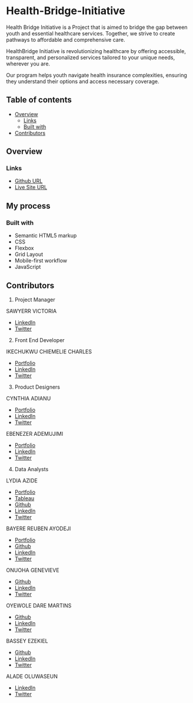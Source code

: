 ﻿# Health-Bridge-Initiative

Health Bridge Initiative is a Project that is aimed to bridge the gap between youth and essential healthcare services. Together, we strive to create pathways to affordable and comprehensive care.

HealthBridge Initiative is revolutionizing healthcare by offering accessible, transparent, and personalized services tailored to your unique needs, wherever you are.

Our program helps youth navigate health insurance complexities, ensuring they understand their options and access necessary coverage.

## Table of contents

- [Overview](#overview)
  - [Links](#links)
  - [Built with](#built-with)
- [Contributors](#Contributors)

## Overview

### Links

- [Github URL](https://github.com/IkechukwuChiemelieCharles/Health-Bridge-Initiative.git)
- [Live Site URL](https://health-bridge-initiative.vercel.app)

## My process

### Built with

- Semantic HTML5 markup
- CSS
- Flexbox
- Grid Layout
- Mobile-first workflow
- JavaScript

## Contributors

1.  Project Manager

SAWYERR VICTORIA

- [LinkedIn](http://linkedin.com/in/sawyerr-victoria-479b39243)
- [Twitter](https://x.com/oluwateniolax?s=21)

2. Front End Developer

IKECHUKWU CHIEMELIE CHARLES

- [Portfolio](https://www.charlie-x.vercel.app)
- [LinkedIn](https://www.linkedin.com/in/chiemelie-ikechukwu-297ab4262)
- [Twitter](https://x.com/CharlieXtopher?t=3e0oy9G7je3zhhryyMnwxw&s=09)

3. Product Designers

CYNTHIA ADIANU

- [Portfolio](https://www.behance.net/cynthiaadianu)
- [LinkedIn](https://www.linkedin.com/in/cyadianu)
- [Twitter](https://x.com/ceey_designs)

EBENEZER ADEMUJIMI

- [Portfolio](https://www.behance.net/ebenezeademuji)
- [LinkedIn](https://www.linkedin.com/in/ebenezer-ademujimi)
- [Twitter](https://x.com/Designer_keye)

4. Data Analysts

LYDIA AZIDE

- [Portfolio](https://www.datascienceportfol.io/Lydiathegreat)
- [Tableau](https://public.tableau.com/app/profile/lydia.azide/vizzes)
- [Github](https://github.com/Lydiatheanalyst)
- [LinkedIn](https://www.linkedin.com/in/lydia-azide-255181178)
- [Twitter](https://x.com/ZiziAzide/status/1863128689375908333)

BAYERE REUBEN AYODEJI

- [Portfolio](https://datascienceportfol.io/AyodejiBayere)
- [Github](https://github.com/Bayereayodeji)
- [LinkedIn](https://www.linkedin.com/in/ayodeji-bayere-91240925a)
- [Twitter](https://x.com/dejiclicks1)

ONUOHA GENEVIEVE

- [Github](https://github.com/Analyst-genny)
- [LinkedIn](https://www.linkedin.com/in/genevieve-onuoha-b46a92256)
- [Twitter](https://x.com/OnuohaGenevieve?t=oAvEzodVUU_GYVNKZPZvHw&s=09)

OYEWOLE DARE MARTINS

- [Github](https://github.com/Oyewole-Dare)
- [LinkedIn](www.linkedin.com/in/oyewole-dare-75084a207)
- [Twitter](https://x.com/OyewoleDare7?t=vnxTKmNwR5--dWZ7tmIv6A&s=09)

BASSEY EZEKIEL

- [Github](https://github.com/Basseyezekiel)
- [LinkedIn](https://www.linkedin.com/in/basseyezekiel)
- [Twitter](https://x.com/Ezekiel64598365)

ALADE OLUWASEUN

- [LinkedIn]()
- [Twitter]()
